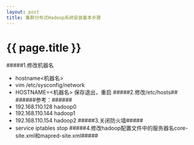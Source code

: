 ```yaml
---
layout: post
title: 集群分布式Hadoop系统安装基本步骤
---
```


{{ page.title }}
================
#####1.修改机器名
- hostname<机器名>
- vim /etc/sysconfig/network
- HOSTNAME=<机器名> 保存退出，重启
#####2.修改/etc/hosts##
######参考：######
- 192.168.110.128 hadoop0
- 192.168.110.144 hadoop1
- 192.168.110.154 hadoop2
#####3.关闭防火墙#####
- service iptables stop
#####4.修改hadoop配置文件中的服务器名core-site.xml和mapred-site.xml#####